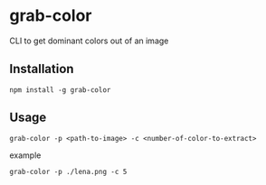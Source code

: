 # grab-color

CLI to get dominant colors out of an image

## Installation

```
npm install -g grab-color
```

## Usage

```
grab-color -p <path-to-image> -c <number-of-color-to-extract>
```

example

```
grab-color -p ./lena.png -c 5
```